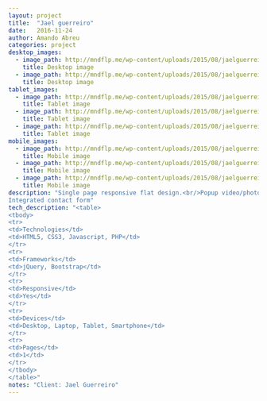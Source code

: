 ```yaml
---
layout: project 
title:  "Jael guerreiro"
date:   2016-11-24
author: Amando Abreu
categories: project
desktop_images:
  - image_path: http://mndflp.me/wp-content/uploads/2015/08/jaelguerreiro.jpg
    title: Desktop image
  - image_path: http://mndflp.me/wp-content/uploads/2015/08/jaelguerreiro-popup.jpg
    title: Desktop image
tablet_images:
  - image_path: http://mndflp.me/wp-content/uploads/2015/08/jaelguerreiro2.jpg
    title: Tablet image
  - image_path: http://mndflp.me/wp-content/uploads/2015/08/jaelguerreiro-menu1.jpg
    title: Tablet image
  - image_path: http://mndflp.me/wp-content/uploads/2015/08/jaelguerreiro-popup2.jpg
    title: Tablet image
mobile_images:
  - image_path: http://mndflp.me/wp-content/uploads/2015/08/jaelguerreiro1.jpg
    title: Mobile image
  - image_path: http://mndflp.me/wp-content/uploads/2015/08/jaelguerreiro-menu.jpg
    title: Mobile image
  - image_path: http://mndflp.me/wp-content/uploads/2015/08/jaelguerreiro-popup1.jpg
    title: Mobile image
description: "Single page responsive flat design.<br/>Popup video/photo gallery with autoplay functionality.<br/>
Integrated contact form"
tech_description: "<table>
<tbody>
<tr>
<td>Technologies</td>
<td>HTML5, CSS3, Javascript, PHP</td>
</tr>
<tr>
<td>Frameworks</td>
<td>jQuery, Bootstrap</td>
</tr>
<tr>
<td>Responsive</td>
<td>Yes</td>
</tr>
<tr>
<td>Devices</td>
<td>Desktop, Laptop, Tablet, Smartphone</td>
</tr>
<tr>
<td>Pages</td>
<td>1</td>
</tr>
</tbody>
</table>"
notes: "Client: Jael Guerreiro"
---
```


